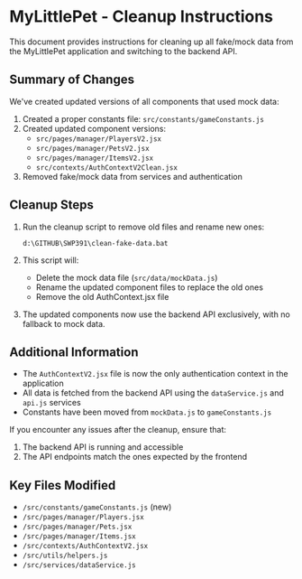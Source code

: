 # MyLittlePet - Cleanup Instructions

This document provides instructions for cleaning up all fake/mock data from the MyLittlePet application and switching to the backend API.

## Summary of Changes

We've created updated versions of all components that used mock data:

1. Created a proper constants file: `src/constants/gameConstants.js`
2. Created updated component versions:
   - `src/pages/manager/PlayersV2.jsx`
   - `src/pages/manager/PetsV2.jsx`
   - `src/pages/manager/ItemsV2.jsx`
   - `src/contexts/AuthContextV2Clean.jsx`
3. Removed fake/mock data from services and authentication

## Cleanup Steps

1. Run the cleanup script to remove old files and rename new ones:
   ```
   d:\GITHUB\SWP391\clean-fake-data.bat
   ```

2. This script will:
   - Delete the mock data file (`src/data/mockData.js`)
   - Rename the updated component files to replace the old ones
   - Remove the old AuthContext.jsx file

3. The updated components now use the backend API exclusively, with no fallback to mock data.

## Additional Information

- The `AuthContextV2.jsx` file is now the only authentication context in the application
- All data is fetched from the backend API using the `dataService.js` and `api.js` services
- Constants have been moved from `mockData.js` to `gameConstants.js`

If you encounter any issues after the cleanup, ensure that:
1. The backend API is running and accessible
2. The API endpoints match the ones expected by the frontend

## Key Files Modified

- `/src/constants/gameConstants.js` (new)
- `/src/pages/manager/Players.jsx`
- `/src/pages/manager/Pets.jsx`
- `/src/pages/manager/Items.jsx`
- `/src/contexts/AuthContextV2.jsx`
- `/src/utils/helpers.js`
- `/src/services/dataService.js`
